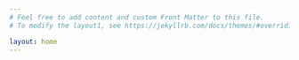 ```yaml
---
# Feel free to add content and custom Front Matter to this file.
# To modify the layout1, see https://jekyllrb.com/docs/themes/#overriding-theme-defaults

layout: home
---
```

